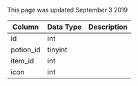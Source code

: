 This page was updated September 3 2019

| Column    | Data Type | Description |
| --------- | --------- | ----------- |
| id        | int       |             |
| potion_id | tinyint   |             |
| item_id   | int       |             |
| icon      | int       |             |